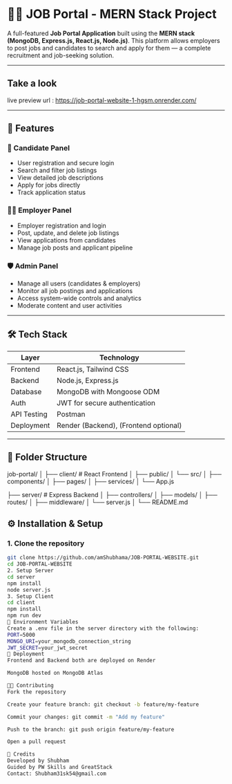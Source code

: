 # 🧑‍💼 JOB Portal - MERN Stack Project

A full-featured **Job Portal Application** built using the **MERN stack (MongoDB, Express.js, React.js, Node.js)**. This platform allows employers to post jobs and candidates to search and apply for them — a complete recruitment and job-seeking solution.

---
## Take a look

live preview url : https://job-portal-website-1-hgsm.onrender.com/ 

---
## 📌 Features

### 👤 Candidate Panel
- User registration and secure login
- Search and filter job listings
- View detailed job descriptions
- Apply for jobs directly
- Track application status

### 🧑‍💼 Employer Panel
- Employer registration and login
- Post, update, and delete job listings
- View applications from candidates
- Manage job posts and applicant pipeline

### 🛡️ Admin Panel
- Manage all users (candidates & employers)
- Monitor all job postings and applications
- Access system-wide controls and analytics
- Moderate content and user activities

---

## 🛠️ Tech Stack

| Layer       | Technology                |
|-------------|----------------------------|
| Frontend    | React.js, Tailwind CSS     |
| Backend     | Node.js, Express.js        |
| Database    | MongoDB with Mongoose ODM  |
| Auth        | JWT for secure authentication |
| API Testing | Postman                    |
| Deployment  | Render (Backend), (Frontend optional) |

---

## 📁 Folder Structure

job-portal/
│
├── client/ # React Frontend
│ ├── public/
│ └── src/
│ ├── components/
│ ├── pages/
│ ├── services/
│ └── App.js


├── server/ # Express Backend
│ ├── controllers/
│ ├── models/
│ ├── routes/
│ ├── middleware/
│ └── server.js
│
└── README.md

## ⚙️ Installation & Setup

### 1. Clone the repository
```bash
git clone https://github.com/amShubhama/JOB-PORTAL-WEBSITE.git
cd JOB-PORTAL-WEBSITE
2. Setup Server
cd server
npm install
node server.js
3. Setup Client
cd client
npm install
npm run dev
🔐 Environment Variables
Create a .env file in the server directory with the following:
PORT=5000
MONGO_URI=your_mongodb_connection_string
JWT_SECRET=your_jwt_secret
🚀 Deployment
Frontend and Backend both are deployed on Render

MongoDB hosted on MongoDB Atlas

🧑‍💻 Contributing
Fork the repository

Create your feature branch: git checkout -b feature/my-feature

Commit your changes: git commit -m "Add my feature"

Push to the branch: git push origin feature/my-feature

Open a pull request

🙌 Credits
Developed by Shubham
Guided by PW Skills and GreatStack
Contact: Shubham31sk54@gmail.com
